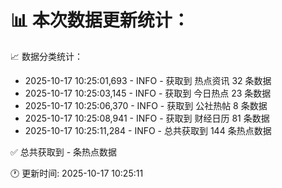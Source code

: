 📊 本次数据更新统计：
==========================

📈 数据分类统计：
- 2025-10-17 10:25:01,693 - INFO - 获取到 热点资讯 32 条数据
- 2025-10-17 10:25:03,145 - INFO - 获取到 今日热点 23 条数据
- 2025-10-17 10:25:06,370 - INFO - 获取到 公社热帖 8 条数据
- 2025-10-17 10:25:08,941 - INFO - 获取到 财经日历 81 条数据
- 2025-10-17 10:25:11,284 - INFO - 总共获取到 144 条热点数据

✅ 总共获取到 - 条热点数据

🕐 更新时间: 2025-10-17 10:25:11
